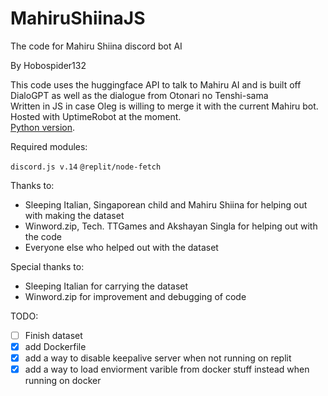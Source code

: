 # MahiruShiinaJS
The code for Mahiru Shiina discord bot AI

By Hobospider132

This code uses the huggingface API to talk to Mahiru AI and is built off DialoGPT as well as the dialogue from Otonari no Tenshi-sama  
Written in JS in case Oleg is willing to merge it with the current Mahiru bot. Hosted with UptimeRobot at the moment.  
[Python version](https://github.com/Hobospider132/MahiruShiinaPy).

Required modules: 

`discord.js v.14`
`@replit/node-fetch`

Thanks to:

- Sleeping Italian, Singaporean child and Mahiru Shiina for helping out with making the dataset  
- Winword.zip, Tech. TTGames and Akshayan Singla for helping out with the code  
- Everyone else who helped out with the dataset 

Special thanks to:

- Sleeping Italian for carrying the dataset
- Winword.zip for improvement and debugging of code 

TODO:

- [ ] Finish dataset 
- [x] add Dockerfile
- [x] add a way to disable keepalive server when not running on replit
- [x] add a way to load enviorment varible from docker stuff instead when running on docker
